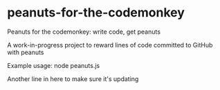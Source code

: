 peanuts-for-the-codemonkey
==========================

Peanuts for the codemonkey: write code, get peanuts

A work-in-progress project to reward lines of code committed to GitHub with peanuts

Example usage: 
node peanuts.js

Another line in here to make sure it's updating
